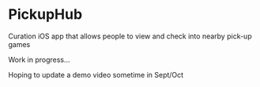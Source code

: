 # PickupHub
Curation iOS app that allows people to view and check into nearby pick-up games

Work in progress...

Hoping to update a demo video sometime in Sept/Oct
